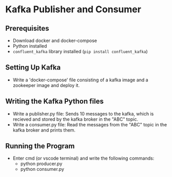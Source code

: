 # Kafka Publisher and Consumer

## Prerequisites

- Download docker and docker-compose
- Python installed
- `confluent_kafka` library installed (`pip install confluent_kafka`)

## Setting Up Kafka

- Write a 'docker-compose' file consisting of a kafka image and a zookeeper image and deploy it.

## Writing the Kafka Python files

- Write a publisher.py file: Sends 10 messages to the kafka, which is recieved and stored by the kafka broker in the "ABC" topic.
- Write a consumer.py file: Read the messages from the "ABC" topic in the kafka broker and prints them.

## Running the Program

- Enter cmd (or vscode terminal) and write the following commands:
    - python producer.py
    - python consumer.py